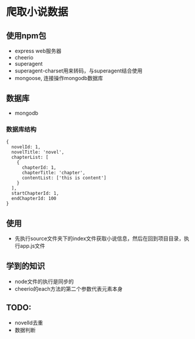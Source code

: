 # 爬取小说数据

## 使用npm包
+ express web服务器
+ cheerio 
+ superagent
+ superagent-charset用来转码，与superagent结合使用
+ mongoose, 连接操作mongodb数据库

## 数据库
+ mongodb
### 数据库结构
```
{
  novelId: 1,
  novelTitle: 'novel',
  chapterList: [
    {
      chapterId: 1,
      chapterTitle: 'chapter',
      contentList: ['this is content']
    }
  ],
  startChapterId: 1,
  endChapterId: 100
}
```

## 使用
+ 先执行source文件夹下的index文件获取小说信息，然后在回到项目目录，执行app.js文件

## 学到的知识
+ node文件的执行是同步的
+ cheerio的each方法的第二个参数代表元素本身

## TODO: 
+ novelId去重
+ 数据判断
